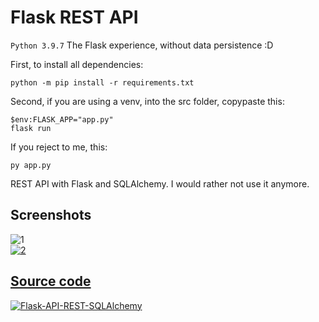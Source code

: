 # Flask REST API
```Python 3.9.7``` The Flask experience, without data persistence :D

First, to install all dependencies:
```
python -m pip install -r requirements.txt
```

Second, if you are using a venv, into the src folder, copypaste this:
```
$env:FLASK_APP="app.py"
flask run
```
If you reject to me, this:
```
py app.py
```

REST API with Flask and SQLAlchemy. I would rather not use it anymore.

## Screenshots
<img src="https://i.ibb.co/q7VVMyK/1.png" alt="1" border="0"></a><br /><a target='_blank' href='https://es.imgbb.com/'>
<img src="https://i.ibb.co/K9tfBrc/2.png" alt="2" border="0"></a><br /><a target='_blank' href='https://es.imgbb.com/'>

## Source code
<img src="https://i.ibb.co/LQDBkrz/Flask-API-REST-SQLAlchemy.png" alt="Flask-API-REST-SQLAlchemy">
